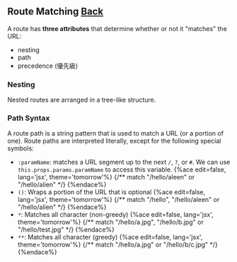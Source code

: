 ## Route Matching [Back](./../react_router.md)

A route has **three attributes** that determine whether or not it "matches" the URL:

- nesting
- path
- precedence (優先級)

### Nesting

Nested routes are arranged in a tree-like structure.

### Path Syntax

A route path is a string pattern that is used to match a URL (or a portion of one). Route paths are interpreted literally, except for the following special symbols:

- `:paramName`: matches a URL segment up to the next `/`, `?`, or `#`. We can use `this.props.params.paramName` to access this variable.
    {%ace edit=false, lang='jsx', theme='tomorrow'%}
    <Route path="/hello/:paramName"></Route>    {/** match "/hello/aleen" or "/hello/alien" */}
    {%endace%}
- `()`: Wraps a portion of the URL that is optional
    {%ace edit=false, lang='jsx', theme='tomorrow'%}
    <Route path="/hello(/:paramName)"></Route>    {/** match "/hello", "/hello/aleen" or "/hello/alien" */}
    {%endace%}
- `*`: Matches all character (non-greedy)
    {%ace edit=false, lang='jsx', theme='tomorrow'%}
    <Route path="/hello/*.jpg"></Route>    {/** match "/hello/a.jpg", "/hello/b.jpg" or "/hello/test.jpg" */}
    {%endace%}
- `**`: Matches all character (greedy)
    {%ace edit=false, lang='jsx', theme='tomorrow'%}
    <Route path="/hello/**.jpg"></Route>    {/** match "/hello/a.jpg" or "/hello/b/c.jpg" */}
    {%endace%}
